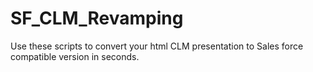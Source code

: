 # SF_CLM_Revamping
Use these scripts to convert your html CLM presentation to Sales force compatible version in seconds.
